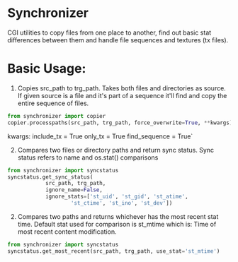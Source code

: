 # Synchronizer

CGI utilities to copy files from one place to another, find out basic stat differences between them and handle file sequences and textures (tx files).

# Basic Usage:
1. Copies src_path to trg_path. Takes both files and directories as source. If given source is a file and it's part of a sequence it'll find and copy the entire sequence of files.
```python
from synchronizer import copier
copier.processpaths(src_path, trg_path, force_overwrite=True, **kwargs)
```
kwargs: 
    include_tx = True
    only_tx = True
    find_sequence = True`

2. Compares two files or directory paths and return sync status. Sync status refers to name and os.stat() comparisons
```python
from synchronizer import syncstatus
syncstatus.get_sync_status(
            src_path, trg_path,
            ignore_name=False,
            ignore_stats=['st_uid', 'st_gid', 'st_atime',
                    'st_ctime', 'st_ino', 'st_dev'])
```

2. Compares two paths and returns whichever has the most recent stat time. Default stat used for comparison is st_mtime which is: Time of most recent content modification.
```python
from synchronizer import syncstatus
syncstatus.get_most_recent(src_path, trg_path, use_stat='st_mtime')
```

